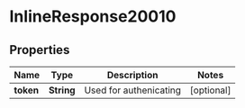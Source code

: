 
# InlineResponse20010

## Properties
Name | Type | Description | Notes
------------ | ------------- | ------------- | -------------
**token** | **String** | Used for authenicating |  [optional]



